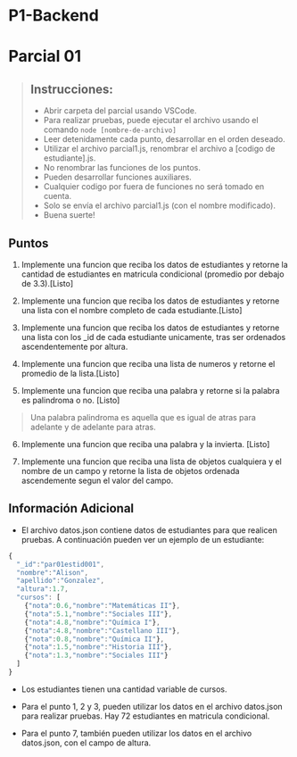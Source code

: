 # P1-Backend
# Parcial 01

> ## Instrucciones:
>
> - Abrir carpeta del parcial usando VSCode.
> - Para realizar pruebas, puede ejecutar el archivo usando el comando `node [nombre-de-archivo]`
> - Leer detenidamente cada punto, desarrollar en el orden deseado.
> - Utilizar el archivo parcial1.js, renombrar el archivo a [codigo de estudiante].js.
> - No renombrar las funciones de los puntos.
> - Pueden desarrollar funciones auxiliares.
> - Cualquier codigo por fuera de funciones no será tomado en cuenta.
> - Solo se envía el archivo parcial1.js (con el nombre modificado).
> - Buena suerte!

## Puntos

1. Implemente una funcion que reciba los datos de estudiantes y retorne la cantidad de estudiantes en matricula condicional (promedio por debajo de 3.3).[Listo]

2. Implemente una funcion que reciba los datos de estudiantes y retorne una lista con el nombre completo de cada estudiante.[Listo]


3. Implemente una funcion que reciba los datos de estudiantes y retorne una lista con los \_id de cada estudiante unicamente, tras ser ordenados ascendentemente por altura.

4. Implemente una funcion que reciba una lista de numeros y retorne el promedio de la lista.[Listo]

5. Implemente una funcion que reciba una palabra y retorne si la palabra es palindroma o no. [Listo]

> Una palabra palindroma es aquella que es igual de atras para adelante y de adelante para atras.

6. Implemente una funcion que reciba una palabra y la invierta.  [Listo]

7. Implemente una funcion que reciba una lista de objetos cualquiera y el nombre de un campo y retorne la lista de objetos ordenada ascendemente segun el valor del campo.

## Información Adicional

- El archivo datos.json contiene datos de estudiantes para que realicen pruebas. A continuación pueden ver un ejemplo de un estudiante:

```js
{
  "_id":"par01estid001",
  "nombre":"Alison",
  "apellido":"Gonzalez",
  "altura":1.7,
  "cursos": [
    {"nota":0.6,"nombre":"Matemáticas II"},
    {"nota":5.1,"nombre":"Sociales III"},
    {"nota":4.8,"nombre":"Química I"},
    {"nota":4.8,"nombre":"Castellano III"},
    {"nota":0.8,"nombre":"Química II"},
    {"nota":1.5,"nombre":"Historia III"},
    {"nota":1.3,"nombre":"Sociales III"}
  ]
}
```

- Los estudiantes tienen una cantidad variable de cursos.

- Para el punto 1, 2 y 3, pueden utilizar los datos en el archivo datos.json para realizar pruebas. Hay 72 estudiantes en matricula condicional.

- Para el punto 7, también pueden utilizar los datos en el archivo datos.json, con el campo de altura.
